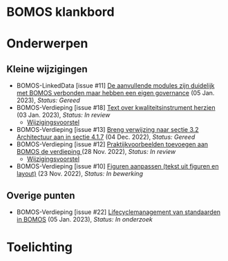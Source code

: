 # BOMOS klankbord



# Onderwerpen

## Kleine wijzigingen
* BOMOS-LinkedData [issue #11] [De aanvullende modules zijn duidelijk met BOMOS verbonden maar hebben een eigen governance](https://github.com/Logius-standaarden/BOMOS-LinkedData/issues/11) (05 Jan. 2023), _Status: Gereed_
* BOMOS-Verdieping [issue #18] [Text over kwaliteitsinstrument herzien](https://github.com/Logius-standaarden/BOMOS-Verdieping/issues/18) (03 Jan. 2023), _Status: In review_
  * [Wijzigingsvoorstel](https://github.com//Logius-standaarden/BOMOS-Verdieping/pull/15/files)
* BOMOS-Verdieping [issue #13] [Breng verwijzing naar sectie 3.2 Architectuur aan in sectie 4.1.7](https://github.com/Logius-standaarden/BOMOS-Verdieping/issues/13) (04 Dec. 2022), _Status: Gereed_
* BOMOS-Verdieping [issue #12] [Praktijkvoorbeelden toevoegen aan BOMOS de  verdieping ](https://github.com/Logius-standaarden/BOMOS-Verdieping/issues/12) (28 Nov. 2022), _Status: In review_
  * [Wijzigingsvoorstel](https://github.com//Logius-standaarden/BOMOS-Verdieping/pull/14/files)
* BOMOS-Verdieping [issue #10] [Figuren aanpassen (tekst uit figuren en layout)](https://github.com/Logius-standaarden/BOMOS-Verdieping/issues/10) (23 Nov. 2022), _Status: In bewerking_

## Overige punten
* BOMOS-Verdieping [issue #22] [Lifecyclemanagement van standaarden in BOMOS](https://github.com/Logius-standaarden/BOMOS-Verdieping/issues/22) (05 Jan. 2023), _Status: In onderzoek_

# Toelichting



